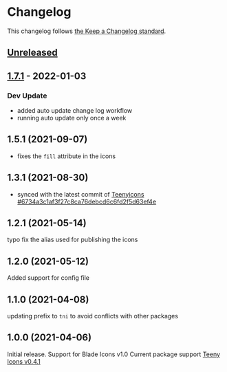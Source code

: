 # Changelog

This changelog follows [the Keep a Changelog standard](https://keepachangelog.com).

## [Unreleased](https://github.com/codeat3/blade-teeny-icons/compare/1.7.1...HEAD)

## [1.7.1](https://github.com/codeat3/blade-teeny-icons/compare/1.5.1...1.7.1) - 2022-01-03

### Dev Update

- added auto update change log workflow
- running auto update only once a week

## 1.5.1 (2021-09-07)

- fixes the `fill` attribute in the icons

## 1.3.1 (2021-08-30)

- synced with the latest commit of [Teenyicons #6734a3c1af3f27c8ca76debcd6c6fd2f5d63ef4e](https://github.com/teenyicons/teenyicons/commit/6734a3c1af3f27c8ca76debcd6c6fd2f5d63ef4e)

## 1.2.1 (2021-05-14)

typo fix the alias used for publishing the icons

## 1.2.0 (2021-05-12)

Added support for config file

## 1.1.0 (2021-04-08)

updating prefix to `tni` to avoid conflicts with other packages

## 1.0.0 (2021-04-06)

Initial release.
Support for Blade Icons v1.0
Current package support [Teeny Icons v0.4.1](https://github.com/teenyicons/teenyicons/releases/tag/v0.4.1)
